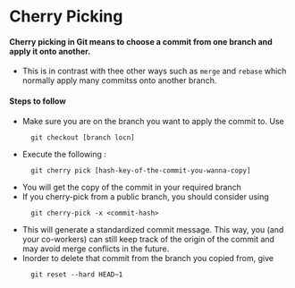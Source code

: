 Cherry Picking
=

#### Cherry picking in Git means to choose a commit from one branch and apply it onto another.
+ This is in contrast with thee other ways such as ``` merge ``` and ``` rebase ``` which normally apply many commitss onto another branch.
#### Steps to follow
+ Make sure you are on the branch you want to apply the commit to. Use
  ```
    git checkout [branch locn]
  ```
+ Execute the following :
  ```
    git cherry pick [hash-key-of-the-commit-you-wanna-copy]
  ```
+ You will get the copy of the commit in your required branch
+ If you cherry-pick from a public branch, you should consider using
  ```
    git cherry-pick -x <commit-hash>
  ```
+ This will generate a standardized commit message. This way, you (and your co-workers) can still keep track of the origin of the commit and may avoid merge conflicts in the future. 
+ Inorder to delete that commit from the branch you copied from, give
  ```
    git reset --hard HEAD~1
  ```

    
 
